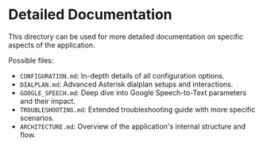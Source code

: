 # Detailed Documentation

This directory can be used for more detailed documentation on specific aspects of the application.

Possible files:
- `CONFIGURATION.md`: In-depth details of all configuration options.
- `DIALPLAN.md`: Advanced Asterisk dialplan setups and interactions.
- `GOOGLE_SPEECH.md`: Deep dive into Google Speech-to-Text parameters and their impact.
- `TROUBLESHOOTING.md`: Extended troubleshooting guide with more specific scenarios.
- `ARCHITECTURE.md`: Overview of the application's internal structure and flow.
